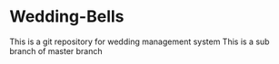 # Wedding-Bells
This is a git repository for wedding management system
This is a sub branch of master branch
